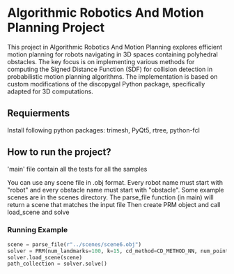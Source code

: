 # Algorithmic Robotics And Motion Planning Project
This project in Algorithmic Robotics And Motion Planning explores efficient motion planning for robots navigating in 3D spaces containing polyhedral obstacles. The key focus is on implementing various methods for computing the Signed Distance Function (SDF) for collision detection in probabilistic motion planning algorithms.
The implementation is based on custom modifications of the discopygal Python package, specifically adapted for 3D computations.

## Requierments
Install following python packages: trimesh, PyQt5, rtree, python-fcl

## How to run the project?
'main' file contain all the tests for all the samples

You can use any scene file in .obj format. Every robot name must start with "robot" and every obstacle name must start 
with "obstacle". Some example scenes are in the scenes directory.
The parse_file function (in main) will return a scene that matches the input file
Then create PRM object and call load_scene and solve

### Running Example
```python
scene = parse_file(r"../scenes/scene6.obj")
solver = PRM(num_landmarks=100, k=15, cd_method=CD_METHOD_NN, num_points=num_points)
solver.load_scene(scene)
path_collection = solver.solve()
```
